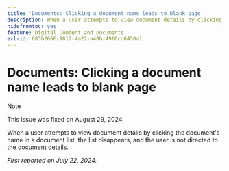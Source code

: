 ```yaml
---
title: 'Documents: Clicking a document name leads to blank page'
description: When a user attempts to view document details by clicking the document's name in a document list, the list disappears, and the user is not directed to the document details.
hidefromtoc: yes
feature: Digital Content and Documents
exl-id: 683b2066-9812-4a22-a40b-49f0cd6450a1
---
```

# Documents: Clicking a document name leads to blank page

>[!NOTE]
>
>This issue was fixed on August 29, 2024.

When a user attempts to view document details by clicking the document's name in a document list, the list disappears, and the user is not directed to the document details.

_First reported on July 22, 2024._
